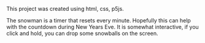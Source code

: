 This project was created using html, css, p5js.

The snowman is a timer that resets every minute. Hopefully this can help with the countdown during New Years Eve.
It is somewhat interactive, if you click and hold, you can drop some snowballs on the screen.
